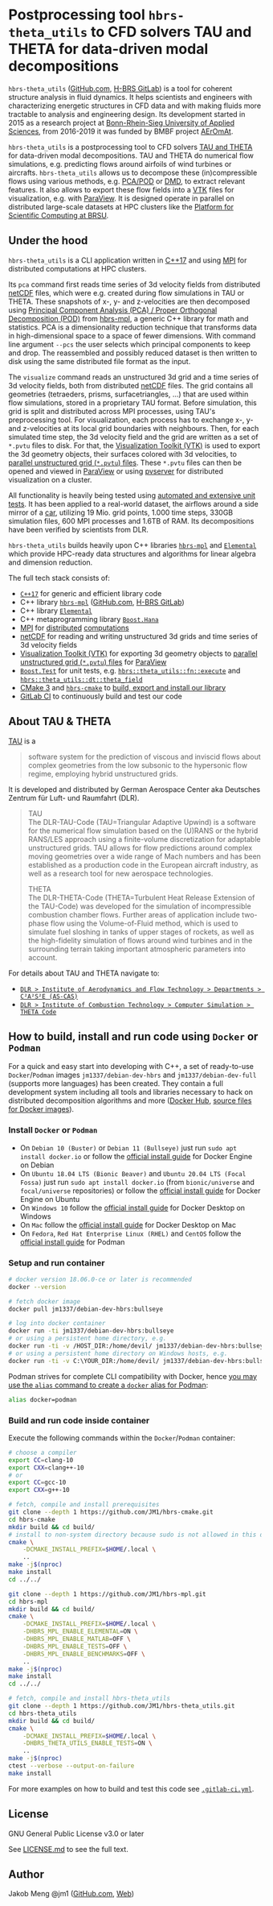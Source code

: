# Postprocessing tool `hbrs-theta_utils` to CFD solvers TAU and THETA for data-driven modal decompositions

`hbrs-theta_utils` ([GitHub.com][hbrs-theta-utils], [H-BRS GitLab][hbrs-gitlab-hbrs-theta-utils]) is a tool for coherent
structure analysis in fluid dynamics. It helps scientists and engineers with characterizing energetic structures in CFD
data and with making fluids more tractable to analysis and engineering design. Its development started in 2015 as a
research project at [Bonn-Rhein-Sieg University of Applied Sciences][hbrs], from 2016-2019 it was funded by BMBF
project [AErOmAt][aeromat].

`hbrs-theta_utils` is a postprocessing tool to CFD solvers [TAU and THETA][tau] for data-driven modal decompositions.
TAU and THETA do numerical flow simulations, e.g. predicting flows around airfoils of wind turbines or aircrafts.
`hbrs-theta_utils` allows us to decompose these (in)compressible flows using various methods, e.g. [PCA/POD][wiki-pca]
or [DMD][wiki-dmd], to extract relevant features. It also allows to export these flow fields into a [VTK][vtk] files for
visualization, e.g. with [ParaView][paraview]. It is designed operate in parallel on distributed large-scale datasets at
HPC clusters like the [Platform for Scientific Computing at BRSU][hbrs-wr].

## Under the hood

`hbrs-theta_utils` is a CLI application written in [C++17][wiki-cpp17] and using [MPI][wiki-mpi] for distributed
computations at HPC clusters.

Its `pca` command first reads time series of 3d velocity fields from distributed [netCDF][netcdf] files, which were e.g.
created during flow simulations in TAU or THETA. These snapshots of x-, y- and z-velocities are then decomposed using
[Principal Component Analysis (PCA) / Proper Orthogonal Decomposition (POD)][wiki-pca] from [hbrs-mpl][hbrs-mpl], a
generic C++ library for math and statistics. PCA is a dimensionality reduction technique that transforms data in
high-dimensional space to a space of fewer dimensions. With command line argument `--pcs` the user selects which
principal components to keep and drop. The reassembled and possibly reduced dataset is then written to disk using the
same distributed file format as the input.

The `visualize` command reads an unstructured 3d grid and a time series of 3d velocity fields, both from distributed
[netCDF][netcdf] files. The grid contains all geometries (tetraeders, prisms, surfacetriangles, ...) that are used
within flow simulations, stored in a proprietary TAU format. Before simulation, this grid is split and distributed
across MPI processes, using TAU's preprocessing tool. For visualization, each process has to exchange x-, y- and
z-velocities at its local grid boundaries with neighbours. Then, for each simulated time step, the 3d velocity field and
the grid are written as a set of `*.pvtu` files to disk. For that, the [Visualization Toolkit (VTK)][vtk] is used to
export the 3d geometry objects, their surfaces colored with 3d velocities, to
[parallel unstructured grid (`*.pvtu`) files][vtk-file-formats]. These `*.pvtu` files can then be opened and viewed in
[ParaView][paraview] or using [pvserver][pvserver-setup] for distributed visualization on a cluster.

All functionality is heavily being tested using [automated and extensive unit tests][hbrs-gitlab-hbrs-theta-utils-ci].
It has been applied to a real-world dataset, the airflows around a side mirror of a [car][drivaer], utilizing 19 Mio.
grid points, 1.000 time steps, 330GB simulation files, 600 MPI processes and 1.6TB of RAM. Its decompositions have been
verified by scientists from DLR.

`hbrs-theta_utils` builds heavily upon C++ libraries [`hbrs-mpl`][hbrs-mpl] and [`Elemental`][elemental] which provide
HPC-ready data structures and algorithms for linear algebra and dimension reduction.

The full tech stack consists of:
* [`C++17`][cpp-ref] for generic and efficient library code
* C++ library [`hbrs-mpl`][hbrs-mpl] ([GitHub.com][hbrs-mpl], [H-BRS GitLab][hbrs-gitlab-hbrs-mpl])
* C++ library [`Elemental`][elemental]
* C++ metaprogramming library [`Boost.Hana`][boost-hana-ref]
* [MPI][wiki-mpi] for [distributed][hbrs-theta-utils-detail-vtk] [computations][hbrs-theta-utils-detail-scatter]
* [netCDF][netcdf] for reading and writing unstructured 3d grids and time series of 3d velocity fields
* [Visualization Toolkit (VTK)][vtk] for exporting 3d geometry objects to
  [parallel unstructured grid (`*.pvtu`) files][vtk-file-formats] for [ParaView][paraview]
* [`Boost.Test`][boost-test] for unit tests, e.g.
  [`hbrs::theta_utils::fn::execute`][hbrs-theta-utils-fn-execute-test-pca] and
  [`hbrs::theta_utils::dt::theta_field`][hbrs-theta-utils-dt-theta-field-test]
* [CMake 3][cmake3-tut] and [`hbrs-cmake`][hbrs-cmake] to [build, export and install our library](CMakeLists.txt)
* [GitLab CI][hbrs-gitlab-hbrs-theta-utils-ci] to continuously build and test our code

## About TAU & THETA

[TAU][tau] is a
> software system for the prediction of viscous and inviscid flows about complex geometries from the low subsonic to 
> the hypersonic flow regime, employing hybrid unstructured grids.

It is developed and distributed by German Aerospace Center aka Deutsches Zentrum für Luft- und Raumfahrt (DLR).

> TAU\
> The DLR-TAU-Code (TAU=Triangular Adaptive Upwind) is a software for the numerical flow simulation based on the (U)RANS
> or the hybrid RANS/LES approach using a finite-volume discretization for adaptable unstructured grids. TAU allows for
> flow predictions around complex moving geometries over a wide range of Mach numbers and has been established as a
> production code in the European aircraft industry, as well as a research tool for new aerospace technologies.
>
> THETA\
> The DLR-THETA-Code (THETA=Turbulent Heat Release Extension of the TAU-Code) was developed for the simulation of
> incompressible combustion chamber flows. Further areas of application include two-phase flow using the Volume-of-Fluid
> method, which is used to simulate fuel sloshing in tanks of upper stages of rockets, as well as the high-fidelity
> simulation of flows around wind turbines and in the surrounding terrain taking important atmospheric parameters into
> account.

For details about TAU and THETA navigate to:
* [`DLR > Institute of Aerodynamics and Flow Technology > Departments > C²A²S²E (AS-CAS)`][dlr-as-case]
* [`DLR > Institute of Combustion Technology > Computer Simulation > THETA Code`][dlr-vt-theta]

## How to build, install and run code using `Docker` or `Podman`

For a quick and easy start into developing with C++, a set of ready-to-use `Docker`/`Podman` images
`jm1337/debian-dev-hbrs` and `jm1337/debian-dev-full` (supports more languages) has been created. They contain a full
development system including all tools and libraries necessary to hack on distributed decomposition algorithms and more
([Docker Hub][docker-hub-jm1337], [source files for Docker images][docker-artifacts]).

### Install `Docker` or `Podman`

* On `Debian 10 (Buster)` or `Debian 11 (Bullseye)` just run `sudo apt install docker.io`
  or follow the [official install guide][docker-install-debian] for Docker Engine on Debian
* On `Ubuntu 18.04 LTS (Bionic Beaver)` and `Ubuntu 20.04 LTS (Focal Fossa)` just run `sudo apt install docker.io`
  (from `bionic/universe` and `focal/universe` repositories)
  or follow the [official install guide][docker-install-ubuntu] for Docker Engine on Ubuntu
* On `Windows 10` follow the [official install guide][docker-install-windows] for Docker Desktop on Windows
* On `Mac` follow the [official install guide][docker-install-mac] for Docker Desktop on Mac
* On `Fedora`, `Red Hat Enterprise Linux (RHEL)` and `CentOS` follow the [official install guide][podman-install] for
  Podman

### Setup and run container

```sh
# docker version 18.06.0-ce or later is recommended
docker --version

# fetch docker image
docker pull jm1337/debian-dev-hbrs:bullseye

# log into docker container
docker run -ti jm1337/debian-dev-hbrs:bullseye
# or using a persistent home directory, e.g.
docker run -ti -v /HOST_DIR:/home/devil/ jm1337/debian-dev-hbrs:bullseye
# or using a persistent home directory on Windows hosts, e.g.
docker run -ti -v C:\YOUR_DIR:/home/devil/ jm1337/debian-dev-hbrs:bullseye
```

Podman strives for complete CLI compatibility with Docker, hence
[you may use the `alias` command to create a `docker` alias for Podman][docker-to-podman-transition]:
```sh
alias docker=podman
```

### Build and run code inside container

Execute the following commands within the `Docker`/`Podman` container:

```sh
# choose a compiler
export CC=clang-10
export CXX=clang++-10
# or
export CC=gcc-10
export CXX=g++-10

# fetch, compile and install prerequisites
git clone --depth 1 https://github.com/JM1/hbrs-cmake.git
cd hbrs-cmake
mkdir build && cd build/
# install to non-system directory because sudo is not allowed in this docker container
cmake \
    -DCMAKE_INSTALL_PREFIX=$HOME/.local \
    ..
make -j$(nproc)
make install
cd ../../

git clone --depth 1 https://github.com/JM1/hbrs-mpl.git
cd hbrs-mpl
mkdir build && cd build/
cmake \
    -DCMAKE_INSTALL_PREFIX=$HOME/.local \
    -DHBRS_MPL_ENABLE_ELEMENTAL=ON \
    -DHBRS_MPL_ENABLE_MATLAB=OFF \
    -DHBRS_MPL_ENABLE_TESTS=OFF \
    -DHBRS_MPL_ENABLE_BENCHMARKS=OFF \
    ..
make -j$(nproc)
make install
cd ../../

# fetch, compile and install hbrs-theta_utils
git clone --depth 1 https://github.com/JM1/hbrs-theta_utils.git
cd hbrs-theta_utils
mkdir build && cd build/
cmake \
    -DCMAKE_INSTALL_PREFIX=$HOME/.local \
    -DHBRS_THETA_UTILS_ENABLE_TESTS=ON \
    ..
make -j$(nproc)
ctest --verbose --output-on-failure
make install
```

For more examples on how to build and test this code see [`.gitlab-ci.yml`](.gitlab-ci.yml).

## License

GNU General Public License v3.0 or later

See [LICENSE.md](LICENSE.md) to see the full text.

## Author

Jakob Meng
@jm1 ([GitHub.com][github-jm1], [Web][jm])

[//]: # (References)

[aeromat]: https://www.h-brs.de/de/aeromat
[boost-hana-ref]: https://boostorg.github.io/hana/
[boost-test]: https://www.boost.org/doc/libs/release/libs/test/
[cmake3-tut]: https://cmake.org/cmake/help/latest/guide/tutorial/index.html
[cpp-ref]: https://en.cppreference.com/w/cpp
[dlr-as-case]: https://www.dlr.de/as/en/desktopdefault.aspx/tabid-4083/6455_read-9239/
[dlr-vt-theta]: https://www.dlr.de/vt/de/desktopdefault.aspx/tabid-3082/4659_read-15475/
[docker-artifacts]: https://github.com/JM1/docker-artifacts
[docker-hub-jm1337]: https://hub.docker.com/r/jm1337/
[docker-install-debian]: https://docs.docker.com/engine/install/debian/
[docker-install-mac]: https://docs.docker.com/docker-for-mac/install/
[docker-install-ubuntu]: https://docs.docker.com/engine/install/ubuntu/
[docker-install-windows]: https://docs.docker.com/docker-for-windows/install/
[docker-to-podman-transition]: https://developers.redhat.com/blog/2020/11/19/transitioning-from-docker-to-podman/
[drivaer]: https://www.aer.mw.tum.de/en/research-groups/automotive/drivaer/
[elemental]: https://github.com/elemental/Elemental
[github-jm1]: https://github.com/jm1
[hbrs]: https://www.h-brs.de
[hbrs-gitlab-hbrs-mpl]: https://git.inf.h-brs.de/jmeng2m/hbrs-mpl/
[hbrs-gitlab-hbrs-theta-utils]: https://git.inf.h-brs.de/jmeng2m/hbrs-theta_utils/
[hbrs-gitlab-hbrs-theta-utils-ci]: https://git.inf.h-brs.de/jmeng2m/hbrs-theta_utils/-/pipelines
[hbrs-cmake]: https://github.com/JM1/hbrs-cmake/
[hbrs-mpl]: https://github.com/JM1/hbrs-mpl/
[hbrs-theta-utils]: https://github.com/JM1/hbrs-theta_utils/
[hbrs-theta-utils-detail-scatter]: https://github.com/JM1/hbrs-theta_utils/blob/master/src/hbrs/theta_utils/detail/scatter/impl.cpp
[hbrs-theta-utils-detail-vtk]: https://github.com/JM1/hbrs-theta_utils/blob/master/src/hbrs/theta_utils/detail/vtk/impl.cpp
[hbrs-theta-utils-dt-theta-field-test]: https://github.com/JM1/hbrs-theta_utils/blob/master/src/hbrs/theta_utils/dt/theta_field/test.cpp
[hbrs-theta-utils-fn-execute-test-pca]: https://github.com/JM1/hbrs-theta_utils/blob/master/src/hbrs/theta_utils/fn/execute/test/pca.cpp
[hbrs-wr]: https://wr0.wr.inf.h-brs.de/wr/index.html
[jm]: http://www.jakobmeng.de
[netcdf]: https://www.unidata.ucar.edu/software/netcdf/
[paraview]: https://www.paraview.org/
[podman-install]: https://podman.io/getting-started/installation
[pvserver-setup]: https://www.paraview.org/Wiki/Setting_up_a_ParaView_Server
[tau]: http://tau.dlr.de/
[vtk]: https://vtk.org/
[vtk-file-formats]: https://www.vtk.org/VTK/img/file-formats.pdf
[wiki-cpp17]: https://en.wikipedia.org/wiki/C++17
[wiki-dmd]: https://en.wikipedia.org/wiki/Dynamic_mode_decomposition
[wiki-mpi]: https://en.wikipedia.org/wiki/Message_Passing_Interface
[wiki-pca]: https://en.wikipedia.org/wiki/Principal_component_analysis
